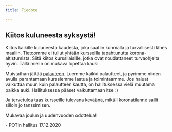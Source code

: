 ```yaml
---
title: Tiedote

---
```

## Kiitos kuluneesta syksystä!

Kiitos kaikille kuluneesta kaudesta, joka saatiin kunnialla ja turvallisesti lähes maaliin. Tietoomme ei tullut yhtään kursseilla tapahtunutta korona-altistumista. Siitä kiitos kurssilaisille, jotka ovat noudattaneet turvaohjeita hyvin. Tällä mielin on mukava lopettaa kausi.

Muistathan jättää [palauteen](https://forms.gle/ufxtJp8UJbhAvXms9). Luemme kaikki palautteet, ja pyrimme niiden avulla parantamaan kurssiemme laatua ja toimintaamme. Jos haluat vaikuttaa muun kuin palautteen kautta, on hallituksessa vielä muutama paikka auki. Hallituksessa pääset vaikuttamaan itse :)

Ja tervetuloa taas kursseille tulevana keväänä, mikäli koronatilanne sallii silloin jo tanssimisen.

Mukavaa joulun ja uudenvuoden odottelua!

\-  POTin hallitus 17.12.2020
